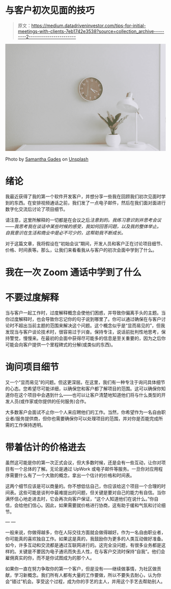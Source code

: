 # 与客户初次见面的技巧

> 原文：<https://medium.datadriveninvestor.com/tips-for-initial-meetings-with-clients-7eb1742e3538?source=collection_archive---------2----------------------->

![](img/eb6339383028b4f2e8815f020986a137.png)

Photo by [Samantha Gades](https://unsplash.com/@srosinger3997?utm_source=unsplash&utm_medium=referral&utm_content=creditCopyText) on [Unsplash](/s/photos/zoom?utm_source=unsplash&utm_medium=referral&utm_content=creditCopyText)

# 绪论

我最近获得了我的第一个软件开发客户，并想分享一些我在回顾我们初次见面时学到的东西。在安排视频通话之前，我们发了一点电子邮件，然后在我们面对面进行数字化交流后讨论了项目细节。

请注意，这里所解释的一切都是在会议之后*注意到的。我练习意识到并思考会议——我思考我在谈话中某些时候的感受，我如何回答问题，以及我的整体举止。自我意识在生活和商业中是必不可少的，这帮助我不断成长。*

对于这篇文章，我将假设在“初始会议”期间，开发人员和客户正在讨论项目细节、价格、时间表等。那么，让我们来看看我从与客户的初次会面中学到了什么。

# 我在一次 Zoom 通话中学到了什么

# 不要过度解释

当与客户一起工作时，过度解释概念会使他们困惑，并导致你偏离手头的主题。当你过度解释时，也会导致你忘记你的句子说到哪里了。你可以通过确保在与客户讨论时不超出当前主题的范围来解决这个问题。这个概念似乎是“显而易见的”，但我发现当与客户谈论技术时，很容易过于兴奋。保持专注，说话前批判性地思考，保持警觉，慢慢来。在最初的会面中获得尽可能多的信息是至关重要的，因为之后你可能会向客户提供一个里程碑式的分解(或类似的东西)。

# 询问项目细节

又一个“显而易见”的问题。但这更深层。在这里，我们有一种专注于询问具体细节的心态。您希望尽可能详细，以确保您和客户都了解项目的范围。这可以确保你知道你在这个项目中会遇到什么——也可以让客户清楚地知道他们将与什么类型的开发人员(或作家或你提供的任何服务)合作。

大多数客户会面试不止你一个人来应聘他们的工作。当然，你希望作为一名自由职业者/服务提供商，但你也需要确保你可以处理项目的范围，并对你是否能完成所需的工作保持透明。

# 带着估计的价格进去

虽然这可能是你的第一次正式会议，但大多数时候，还是会有一些互动，让你对项目有一个总体的了解。无论是通过 UpWork 或电子邮件等服务。一旦你对应用程序需要什么有了一个大致的概念，拿出一个估计的价格和时间表。

这两个细节应该是可以商量的。你不想低估自己，你应该给这个项目一个合理的时间表。这些可能是谈判中最难提出的问题，但关键是要对自己的能力有自信。当你满怀信心地走进去时，它会再次向客户保证，“这个人知道他们在说什么。”你自信，会给他们信心。因此，如果需要就价格进行协商，这有助于缓和气氛和讨论细节。

— —

一般来说，你做得越多，你在人际交往方面就会做得越好。作为一名自由职业者，你可能真的喜欢独自工作。如果这是真的，我鼓励你为更多的人类互动做好准备。如今，许多互动和交流都是通过互联网进行的。这完全没问题，有很多业务都是这样的。关键是不要因为电子通讯而失去人性，在与客户交流时保持“自我”。他们会雇佣真实的你，而不是你试图成为的那个人。

如果你一直在努力争取你的第一个客户，但是没有——继续做事情，为社区做贡献，学习新概念。我们所有人都有大量的工作要做，所以不要失去耐心，认为你会“错过”机会。享受这个过程，成为你的手艺的主人，并用这个手艺去帮助别人。